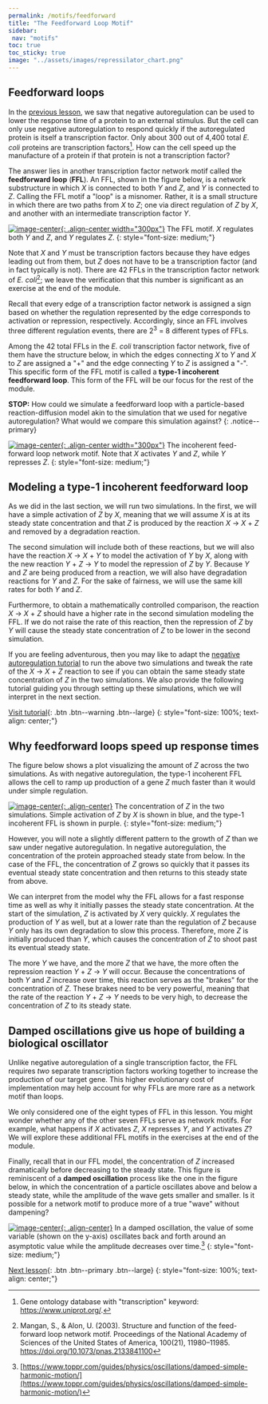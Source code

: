 ```yaml
---
permalink: /motifs/feedforward
title: "The Feedforward Loop Motif"
sidebar:
 nav: "motifs"
toc: true
toc_sticky: true
image: "../assets/images/repressilator_chart.png"
---
```


## Feedforward loops

In the [previous lesson](nar), we saw that negative autoregulation can be used to lower the response time of a protein to an external stimulus. But the cell can only use negative autoregulation to respond quickly if the autoregulated protein is itself a transcription factor. Only about 300 out of 4,400 total *E. coli* proteins are transcription factors[^tfNumber]. How can the cell speed up the manufacture of a protein if that protein is not a transcription factor?

The answer lies in another transcription factor network motif called the **feedforward loop** (**FFL**). An FFL, shown in the figure below, is a network substructure in which *X* is connected to both *Y* and *Z*, and *Y* is connected to *Z*. Calling the FFL motif a "loop" is a misnomer. Rather, it is a small structure in which there are two paths from *X* to *Z*; one via direct regulation of *Z* by *X*, and another with an intermediate transcription factor *Y*.

[![image-center](../assets/images/600px/feed-forward_loop.png){: .align-center width="300px"}](../assets/images/feed-forward_loop.png)
The FFL motif. *X* regulates both *Y* and *Z*, and *Y* regulates *Z*.
{: style="font-size: medium;"}

Note that *X* and *Y* must be transcription factors because they have edges leading out from them, but *Z* does not have to be a transcription factor (and in fact typically is not). There are 42 FFLs in the transcription factor network of *E. coli*[^ffl]; we leave the verification that this number is significant as an exercise at the end of the module.

Recall that every edge of a transcription factor network is assigned a sign based on whether the regulation represented by the edge corresponds to activation or repression, respectively. Accordingly, since an FFL involves three different regulation events, there are 2<sup>3</sup> = 8 different types of FFLs.

Among the 42 total FFLs in the *E. coli* transcription factor network, five of them have the structure below, in which the edges connecting *X* to *Y* and *X* to *Z* are assigned a "+" and the edge connecting *Y* to *Z* is assigned a "-". This specific form of the FFL motif is  called a **type-1 incoherent feedforward loop**. This form of the FFL will be our focus for the rest of the module.

**STOP:** How could we simulate a feedforward loop with a particle-based reaction-diffusion model akin to the simulation that we used for negative autoregulation? What would we compare this simulation against?
{: .notice--primary}

[![image-center](../assets/images/600px/type-1_incoherent_feed-forward_loop.png){: .align-center width="300px"}](../assets/images/type-1_incoherent_feed-forward_loop.png)
The incoherent feed-forward loop network motif. Note that *X* activates *Y* and *Z*, while *Y* represses *Z*.
{: style="font-size: medium;"}

## Modeling a type-1 incoherent feedforward loop

As we did in the last section, we will run two simulations. In the first, we will have a simple activation of *Z* by *X*, meaning that we will assume *X* is at its steady state concentration and that *Z* is produced by the reaction *X* → *X* + *Z* and removed by a degradation reaction.

The second simulation will include both of these reactions, but we will also have the reaction *X* → *X* + *Y* to model the activation of *Y* by *X*, along with the new reaction *Y* + *Z* → *Y* to model the repression of *Z* by *Y*. Because *Y* and *Z* are being produced from a reaction, we will also have degradation reactions for *Y* and *Z*. For the sake of fairness, we will use the same kill rates for both *Y* and *Z*.

Furthermore, to obtain a mathematically controlled comparison, the reaction *X* → *X* + *Z* should have a higher rate in the second simulation modeling the FFL. If we do not raise the rate of this reaction, then the repression of *Z* by *Y* will cause the steady state concentration of *Z* to be lower in the second simulation.

If you are feeling adventurous, then you may like to adapt the [negative autoregulation tutorial](tutorial_nar) to run the above two simulations and tweak the rate of the *X* → *X* + *Z* reaction to see if you can obtain the same steady state concentration of *Z* in the two simulations. We also provide the following tutorial guiding you through setting up these simulations, which we will interpret in the next section.

[Visit tutorial](tutorial_feed){: .btn .btn--warning .btn--large}
{: style="font-size: 100%; text-align: center;"}

## Why feedforward loops speed up response times

The figure below shows a plot visualizing the amount of *Z* across the two simulations. As with negative autoregulation, the type-1 incoherent FFL allows the cell to ramp up production of a gene *Z* much faster than it would under simple regulation.

[![image-center](../assets/images/600px/ffl_chart.png){: .align-center}](../assets/images/ffl_chart.png)
The concentration of *Z* in the two simulations. Simple activation of *Z* by *X* is shown in blue, and the type-1 incoherent FFL is shown in purple.
{: style="font-size: medium;"}

However, you will note a slightly different pattern to the growth of *Z* than we saw under negative autoregulation. In negative autoregulation, the concentration of the protein approached steady state from below. In the case of the FFL, the concentration of *Z* grows so quickly that it passes its eventual steady state concentration and then returns to this steady state from above.

We can interpret from the model why the FFL allows for a fast response time as well as why it initially passes the steady state concentration. At the start of the simulation, *Z* is activated by *X* very quickly. *X* regulates the production of *Y* as well, but at a lower rate than the regulation of *Z* because *Y* only has its own degradation to slow this process. Therefore, more *Z* is initially produced than *Y*, which causes the concentration of *Z* to shoot past its eventual steady state.

The more *Y* we have, and the more *Z* that we have, the more often the repression reaction *Y* + *Z* → *Y* will occur. Because the concentrations of both *Y* and *Z* increase over time, this reaction serves as the "brakes" for the concentration of *Z*. These brakes need to be very powerful, meaning that the rate of the reaction *Y* + *Z* → *Y* needs to be very high, to decrease the concentration of *Z* to its steady state.

## Damped oscillations give us hope of building a biological oscillator

Unlike negative autoregulation of a single transcription factor, the FFL requires *two* separate transcription factors working together to increase the production of our target gene. This higher evolutionary cost of implementation may help account for why FFLs are more rare as a network motif than loops.

We only considered one of the eight types of FFL in this lesson. You might wonder whether any of the other seven FFLs serve as network motifs.  For example, what happens if *X* activates *Z*, *X* represses *Y*, and *Y* activates *Z*? We will explore these additional FFL motifs in the exercises at the end of the module.

Finally, recall that in our FFL model, the concentration of *Z* increased dramatically before decreasing to the steady state. This figure is reminiscent of a **damped oscillation** process like the one in the figure below, in which the concentration of a particle oscillates above and below a steady state, while the amplitude of the wave gets smaller and smaller. Is it possible for a network motif to produce more of a true "wave" without dampening?

[![image-center](../assets/images/600px/damped_oscillator.png){: .align-center}](../assets/images/damped_oscillator.png)
In a damped oscillation, the value of some variable (shown on the y-axis) oscillates back and forth around an asymptotic value while the amplitude decreases over time.[^dampedOscillator]
{: style="font-size: medium;"}

[Next lesson](oscillators){: .btn .btn--primary .btn--large}
{: style="font-size: 100%; text-align: center;"}

[^dampedOscillator]: [https://www.toppr.com/guides/physics/oscillations/damped-simple-harmonic-motion/](https://www.toppr.com/guides/physics/oscillations/damped-simple-harmonic-motion/)

[^tfNumber]: Gene ontology database with "transcription" keyword: https://www.uniprot.org/.

[^ffl]: Mangan, S., & Alon, U. (2003). Structure and function of the feed-forward loop network motif. Proceedings of the National Academy of Sciences of the United States of America, 100(21), 11980–11985. https://doi.org/10.1073/pnas.2133841100
